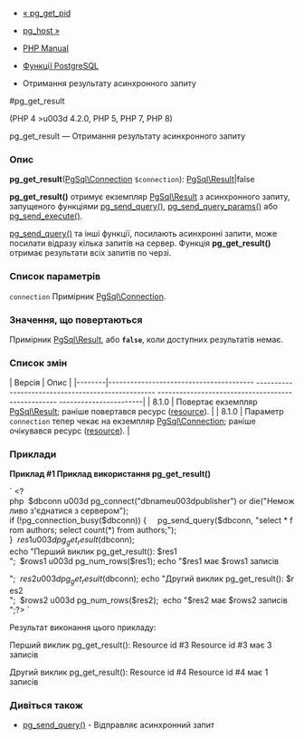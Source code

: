 - [« pg_get_pid](function.pg-get-pid.md)
- [pg_host »](function.pg-host.md)

- [PHP Manual](index.md)
- [Функції PostgreSQL](ref.pgsql.md)
- Отримання результату асинхронного запиту

#pg_get_result

(PHP 4 \>u003d 4.2.0, PHP 5, PHP 7, PHP 8)

pg_get_result — Отримання результату асинхронного запиту

### Опис

**pg_get_result**([PgSql\Connection](class.pgsql-connection.md)
`$connection`): [PgSql\Result](class.pgsql-result.md)\|false

**pg_get_result()** отримує екземпляр
[PgSql\Result](class.pgsql-result.md) з асинхронного запиту,
запущеного функціями [pg_send_query()](function.pg-send-query.md),
[pg_send_query_params()](function.pg-send-query-params.md) або
[pg_send_execute()](function.pg-send-execute.md).

[pg_send_query()](function.pg-send-query.md) та інші функції,
посилають асинхронні запити, може посилати відразу кілька запитів
на сервер. Функція **pg_get_result()** отримає результати всіх запитів
по черзі.

### Список параметрів

`connection`
Примірник [PgSql\Connection](class.pgsql-connection.md).

### Значення, що повертаються

Примірник [PgSql\Result](class.pgsql-result.md), або **`false`**,
коли доступних результатів немає.

### Список змін

| Версія | Опис |
|--------|---------------------------------------- -------------------------------------------------- -------------------------------------------------- -----------------------|
| 8.1.0 | Повертає екземпляр [PgSql\Result](class.pgsql-result.md); раніше повертався ресурс ([resource](language.types.resource.md)). |
| 8.1.0 | Параметр `connection` тепер чекає на екземпляр [PgSql\Connection](class.pgsql-connection.md); раніше очікувався ресурс ([resource](language.types.resource.md)). |

### Приклади

**Приклад #1 Приклад використання **pg_get_result()****

` <?php  $dbconn u003d pg_connect("dbnameu003dpublisher") or die("Неможливо з'єднатися з сервером"); if (!pg_connection_busy($dbconn)) {     pg_send_query($dbconn, "select * from authors; select count(*) from authors;"); }  $res1 u003d pg_get_result($dbconn); echo "Перший виклик pg_get_result(): $res1
";  $rows1 u003d pg_num_rows($res1); echo "$res1 має $rows1 записів

";  $res2 u003d pg_get_result($dbconn); echo "Другий виклик pg_get_result(): $res2
";  $rows2 u003d pg_num_rows($res2);  echo "$res2 має $rows2 записів
";?> `

Результат виконання цього прикладу:

Перший виклик pg_get_result(): Resource id #3
Resource id #3 має 3 записів

Другий виклик pg_get_result(): Resource id #4
Resource id #4 має 1 записів

### Дивіться також

- [pg_send_query()](function.pg-send-query.md) - Відправляє
асинхронний запит
